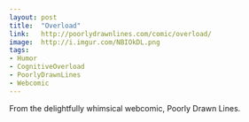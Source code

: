 ```yaml
---
layout: post
title:  "Overload"
link:   http://poorlydrawnlines.com/comic/overload/
image:  http://i.imgur.com/NBIOkDL.png
tags:
- Humor
- CognitiveOverload
- PoorlyDrawnLines
- Webcomic
---
```


From the delightfully whimsical webcomic, Poorly Drawn Lines.